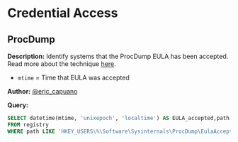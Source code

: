 Credential Access
=========================================

## ProcDump
**Description:** Identify systems that the ProcDump EULA has been accepted. Read more about the technique [here](https://medium.com/@markmotig/some-ways-to-dump-lsass-exe-c4a75fdc49bf).

- `mtime` = Time that EULA was accepted

**Author:** [@eric_capuano](https://twitter.com/eric_capuano)

**Query:**

```sql tab="Windows"
SELECT datetime(mtime, 'unixepoch', 'localtime') AS EULA_accepted,path 
FROM registry 
WHERE path LIKE 'HKEY_USERS\%\Software\Sysinternals\ProcDump\EulaAccepted';
```